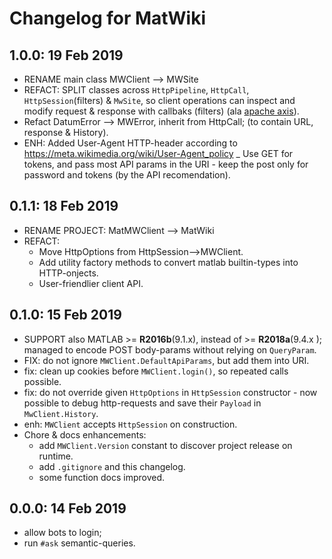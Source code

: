 # Changelog for MatWiki

## 1.0.0: 19 Feb 2019
- RENAME main class MWClient --> MWSite
- REFACT: SPLIT classes across `HttpPipeline`, `HttpCall`, `HttpSession`(filters) & `MwSite`,
  so client operations can inspect and modify request & response with callbaks (filters)
  (ala [apache axis](http://axis.apache.org/axis2/java/core/docs/userguide.html#handlessoap)).
- Refact DatumError --> MWError, inherit from HttpCall; (to contain URL, response & History).
- ENH: Added User-Agent HTTP-header according to https://meta.wikimedia.org/wiki/User-Agent_policy
_ Use GET for tokens, and pass most API params in the URI - keep the post only 
  for password and tokens (by the API recomendation).

## 0.1.1: 18 Feb 2019
- RENAME PROJECT: MatMWClient --> MatWiki
- REFACT:
  - Move HttpOptions from HttpSession-->MWClient.
  - Add utility factory methods to convert matlab builtin-types into HTTP-onjects.
  - User-friendlier client API.

## 0.1.0: 15 Feb 2019
- SUPPORT also MATLAB >= **R2016b**(9.1.x), instead of >= **R2018a**(9.4.x );
  managed to encode POST body-params without relying on `QueryParam`.
- FIX: do not ignore `MWClient.DefaultApiParams`, but add them into URI.
- fix: clean up cookies before `MWClient.login()`, so repeated calls possible.
- fix: do not override given `HttpOptions` in `HttpSession` constructor - now
  possible to debug http-requests and save their `Payload` in `MwClient.History`.  
- enh: `MWClient` accepts `HttpSession` on construction.
- Chore & docs enhancements:
  - add `MWClient.Version` constant to discover project release on runtime.
  - add `.gitignore` and this changelog.
  - some function docs improved.

## 0.0.0: 14 Feb 2019
- allow bots to login;
- run `#ask` semantic-queries.
